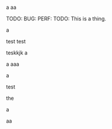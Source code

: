 a
aa


TODO:
BUG:
PERF:
TODO: This is a thing.

a 

test
test

teskkjk
a

a
aaa


a 




test



the


a




aa








































